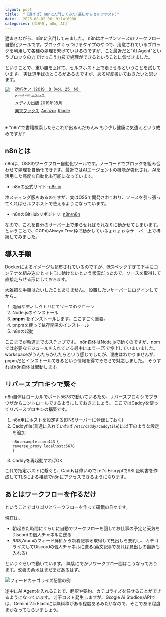```yaml
---
layout: post
title:  "【遅すぎ】n8nに入門してみた(最初からセルフホスト)"
date:   2025-08-02 06:19:14+0900
categories: [自動化, n8n, AI]
---
```

遅まきながら、n8nに入門してみました。
n8nはオープンソースのワークフロー自動化ツールです。ブロックくっつけるタイプのやつで、用意されているブロックを利用して各種の処理を繋げていけるのですが、こと最近だと"AI Agent"というブロックの力でけっこう力技で処理ができるということに気づきました。

ということで、重い腰を上げて、セルフホスト上で走らせるということを試しています。
実は道半ばのところがあるのですが、ある程度書いておきたいと思います。

<!--more-->

<div class="booklink-box" style="text-align:left;padding-bottom:20px;font-size:small;zoom: 1;overflow: hidden;"><div class="booklink-image" style="float:left;margin:0 15px 10px 0;"><a href="//af.moshimo.com/af/c/click?a_id=1175594&p_id=56&pc_id=56&pl_id=637&s_v=b5Rz2P0601xu&url=http%3A%2F%2Fbooks.rakuten.co.jp%2Frb%2F15689930%2F%3Frafcid%3Dwsc_b_bs_1051722217600006323" target="_blank" ><img src="https://thumbnail.image.rakuten.co.jp/@0_mall/book/cabinet/7001/9784840467001.jpg?_ex=200x200" style="border: none;" /></a><img src="//i.moshimo.com/af/i/impression?a_id=1175594&p_id=56&pc_id=56&pl_id=637" width="1" height="1" style="border:none;"></div><div class="booklink-info" style="line-height:120%;zoom: 1;overflow: hidden;"><div class="booklink-name" style="margin-bottom:10px;line-height:120%"><a href="//af.moshimo.com/af/c/click?a_id=1175594&p_id=56&pc_id=56&pl_id=637&s_v=b5Rz2P0601xu&url=http%3A%2F%2Fbooks.rakuten.co.jp%2Frb%2F15689930%2F%3Frafcid%3Dwsc_b_bs_1051722217600006323" target="_blank" >透析ケア（2019　8（Vol．25　N）</a><img src="//i.moshimo.com/af/i/impression?a_id=1175594&p_id=56&pc_id=56&pl_id=637" width="1" height="1" style="border:none;"><div class="booklink-powered-date" style="font-size:8pt;margin-top:5px;font-family:verdana;line-height:120%">posted with <a href="https://yomereba.com" rel="nofollow" target="_blank">ヨメレバ</a></div></div><div class="booklink-detail" style="margin-bottom:5px;"> メディカ出版 2019年08月    </div><div class="booklink-link2" style="margin-top:10px;"><div class="shoplinkrakuten" style="display:inline;margin-right:5px"><a href="//af.moshimo.com/af/c/click?a_id=1175594&p_id=56&pc_id=56&pl_id=637&s_v=b5Rz2P0601xu&url=http%3A%2F%2Fbooks.rakuten.co.jp%2Frb%2F15689930%2F%3Frafcid%3Dwsc_b_bs_1051722217600006323" target="_blank" >楽天ブックス</a><img src="//i.moshimo.com/af/i/impression?a_id=1175594&p_id=56&pc_id=56&pl_id=637" width="1" height="1" style="border:none;"></div><div class="shoplinkamazon" style="display:inline;margin-right:5px"><a href="//af.moshimo.com/af/c/click?a_id=920708&p_id=170&pc_id=185&pl_id=4062&s_v=b5Rz2P0601xu&url=https%3A%2F%2Fwww.amazon.co.jp%2Fexec%2Fobidos%2FASIN%2F4840467005" target="_blank" >Amazon</a></div><div class="shoplinkkindle" style="display:inline;margin-right:5px"><a href="//af.moshimo.com/af/c/click?a_id=920708&p_id=170&pc_id=185&pl_id=4062&s_v=b5Rz2P0601xu&url=https%3A%2F%2Fwww.amazon.co.jp%2Fgp%2Fsearch%3Fkeywords%3D%25E9%2580%258F%25E6%259E%2590%25E3%2582%25B1%25E3%2582%25A2%25EF%25BC%25882019%25E3%2580%25808%25EF%25BC%2588Vol%25EF%25BC%258E25%25E3%2580%2580N%25EF%25BC%2589%26__mk_ja_JP%3D%2583J%2583%255E%2583J%2583i%26url%3Dnode%253D2275256051" target="_blank" >Kindle</a></div>                              	  	  	  	  	</div></div><div class="booklink-footer" style="clear: left"></div></div>

※ "n8n"で書籍検索したらこれが出るんだもんw もう少し健康に気遣えという戒めですか?

## n8nとは

n8nは、OSSのワークフロー自動化ツールです。ノーコードでブロックを組み合わせて処理を自動化できます。最近ではAIエージェントの機能が強化され、AIを活用した高度な自動化も可能になっています。

- n8nの公式サイト: [n8n.io](https://n8n.io/)

ホスティング版もあるのですが、実はOSSで開発されており、ソースを引っ張ってくればセルフホストで使えるようになっています。

- n8nのGitHubリポジトリ: [n8n/n8n](https://github.com/n8n-io/n8n)

なので、これを自分のサーバー上で走らせればそれなりに動かせてしまいます。
ということで、GCPのAlways Free枠で動かしているょゎょゎなサーバー上で構築してみました。

## 導入手順

Dockerによるイメージも配布されているのですが、低スペックすぎて下手にコンテナを組み込むとマトモに動けないという状況だったので、ソースを取得して直接走らせる形にしておきます。

大雑把な手順はたいしたことありません。
設置したいサーバーにログインしてから…

1. 適当なディレクトリにてソースのクローン
2. Node.jsのインストール
3. **pnpm** をインストールします。ここすごく重要。
4. pnpmを使って依存関係のインストール
5. n8nの起動

ここまでが軌道までのステップです。
n8n自体はNode.jsで動くのですが、npmでは必要なモジュールを入れている最中にエラー(?)で停止していまいました。
workspaceがうんたらかんたらという感じでしたが、理由はわかりませんが、pnpmだとインストールできるという情報を得てそちらで対応しました。
そうすればn8n自体は起動します。

## リバースプロキシで繋ぐ

n8n自体はローカルでポート5678で動いているため、リバースプロキシでブラウザからコントロールできるようにしておきましょう。
ここではCaddyを使ってリバースプロキシの構築です。

1. n8n用にホストを設定する(DNSサーバーに登録しておく)
2. Caddyfile(普通に入れていれば `/etc/caddy/Caddyfile`)に以下のような設定を追加
    ```caddyfile
    n8n.example.com:443 {
    reverse_proxy localhost:5678
    }
    ```
3. Caddyを再起動すればOK

これで指定ホストに繋ぐと、Caddyは偉いのでLet's EncryptでSSL証明書を作成してTLSによる接続でn8nにアクセスできるようになります。

## あとはワークフローを作るだけ

ということでゴリゴリとワークフローを作って研鑽の日々です。

現在は、

- 朝起きた時間にぐらいに自動でワークフローを回してお仕事の予定と天気をDiscordの個人チャネルに送る
- RSS,Atomのフィード解析から新着記事を取得して見出しを要約し、カテゴライズしてDiscordの個人チャネルに送る(英文記事であれば見出しの翻訳も入れる)

というぐらいで動いています。
無駄にでかいワークフロー図はこうなっております。改善の余地はまだまだあるはず。

![フィードカテゴライズ配信の例](/images/2025-08-02/image.png)

途中にAI Agentを入れることで、翻訳や要約、カテゴライズを任せることができるようになっています。
若干コスト発生しますが、Google Ai StudioのAPIでは、Gemini 2.5 Flashには無料枠がある程度あるみたいなので、そこである程度まかなってもらいましょう。
